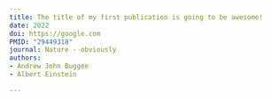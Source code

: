 ```yaml
---
title: The title of my first publication is going to be awesome!
date: 2022
doi: https://google.com
PMID: "29449318"
journal: Nature - obviously
authors:
- Andrew John Buggee
- Albert Einstein

---
```

